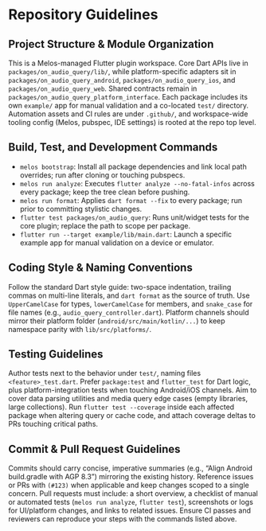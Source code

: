 # Repository Guidelines

## Project Structure & Module Organization
This is a Melos-managed Flutter plugin workspace. Core Dart APIs live in `packages/on_audio_query/lib/`, while platform-specific adapters sit in `packages/on_audio_query_android`, `packages/on_audio_query_ios`, and `packages/on_audio_query_web`. Shared contracts remain in `packages/on_audio_query_platform_interface`. Each package includes its own `example/` app for manual validation and a co-located `test/` directory. Automation assets and CI rules are under `.github/`, and workspace-wide tooling config (Melos, pubspec, IDE settings) is rooted at the repo top level.

## Build, Test, and Development Commands
- `melos bootstrap`: Install all package dependencies and link local path overrides; run after cloning or touching pubspecs.
- `melos run analyze`: Executes `flutter analyze --no-fatal-infos` across every package; keep the tree clean before pushing.
- `melos run format`: Applies `dart format --fix` to every package; run prior to committing stylistic changes.
- `flutter test packages/on_audio_query`: Runs unit/widget tests for the core plugin; replace the path to scope per package.
- `flutter run --target example/lib/main.dart`: Launch a specific example app for manual validation on a device or emulator.

## Coding Style & Naming Conventions
Follow the standard Dart style guide: two-space indentation, trailing commas on multi-line literals, and `dart format` as the source of truth. Use `UpperCamelCase` for types, `lowerCamelCase` for members, and `snake_case` for file names (e.g., `audio_query_controller.dart`). Platform channels should mirror their platform folder (`android/src/main/kotlin/...`) to keep namespace parity with `lib/src/platforms/`.

## Testing Guidelines
Author tests next to the behavior under `test/`, naming files `<feature>_test.dart`. Prefer `package:test` and `flutter_test` for Dart logic, plus platform-integration tests when touching Android/iOS channels. Aim to cover data parsing utilities and media query edge cases (empty libraries, large collections). Run `flutter test --coverage` inside each affected package when altering query or cache code, and attach coverage deltas to PRs touching critical paths.

## Commit & Pull Request Guidelines
Commits should carry concise, imperative summaries (e.g., “Align Android build.gradle with AGP 8.3”) mirroring the existing history. Reference issues or PRs with `(#123)` when applicable and keep changes scoped to a single concern. Pull requests must include: a short overview, a checklist of manual or automated tests (`melos run analyze`, `flutter test`), screenshots or logs for UI/platform changes, and links to related issues. Ensure CI passes and reviewers can reproduce your steps with the commands listed above.

